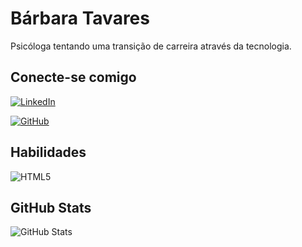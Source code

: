 # Bárbara Tavares

Psicóloga tentando uma transição de carreira através da tecnologia.

## Conecte-se comigo
[![LinkedIn](https://img.shields.io/badge/LinkedIn-0077B5?style=for-the-badge&logo=linkedin&logoColor=white)](https://www.linkedin.com/in/b%C3%A1rbara-tavares-3018761a0/) 

[![GitHub](https://img.shields.io/badge/GitHub-100000?style=for-the-badge&logo=github&logoColor=white)](https://github.com/barbaralayla)

## Habilidades
![HTML5](https://img.shields.io/badge/HTML5-E34F26?style=for-the-badge&logo=html5&logoColor=white)

## GitHub Stats
![GitHub Stats](https://github-readme-stats.vercel.app/api?username=barbaralayla&theme=transparent&bg_color=000&border_color=30A3DC&show_icons=true&icon_color=30A3DC&title_color=E94D5F&text_color=FFF)

